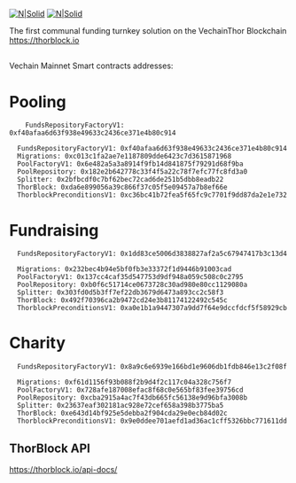 [![N|Solid](https://safehaven.io/files/tb-logo.png)](https://thorblock.io/)        [![N|Solid](https://safehaven.io/img/logo_color.png)](https://safehaven.io/)

The first communal funding turnkey solution on the VechainThor Blockchain
https://thorblock.io

##

Vechain Mainnet Smart contracts addresses:

# Pooling

```
    FundsRepositoryFactoryV1: 0xf40afaa6d63f938e49633c2436ce371e4b80c914
```
```
  FundsRepositoryFactoryV1: 0xf40afaa6d63f938e49633c2436ce371e4b80c914
  Migrations: 0xc013c1fa2ae7e1187809dde6423c7d3615871968
  PoolFactoryV1: 0x6e482a5a3a8914f9fb14d841875f79291d68f9ba
  PoolRepository: 0x182e2b642778c33f4f5a22c78f7efc77fc8fd3a0
  Splitter: 0x2bfbcdf0c7bf62bec72cad6de251b5dbb8eadb22
  ThorBlock: 0xda6e899056a39c866f37c05f5e09457a7b8ef66e
  ThorblockPreconditionsV1: 0xc36bc41b72fea5f65fc9c7701f9dd87da2e1e732
```
  

# Fundraising

```
  FundsRepositoryFactoryV1: 0x1dd83ce5006d3838827af2a5c67947417b3c13d4
```
```  
  Migrations: 0x232bec4b94e5bf0fb3e33372f1d9446b91003cad
  PoolFactoryV1: 0x137cc4caf35d547753d9df948a059c508c0c2795
  PoolRepository: 0xb0f6c51714ce0673728c30ad980e80cc1129080a
  Splitter: 0x303fd0d5b3ff7ef22db3679d6473a893cc2c58f3
  ThorBlock: 0x492f70396ca2b9472cd24e3b81174122492c545c
  ThorblockPreconditionsV1: 0xa0e1b1a9447307a9dd7f64e9dccfdcf5f58929cb
```

# Charity

```
  FundsRepositoryFactoryV1: 0x8a9c6e6939e166bd1e9606db1fdb846e13c2f08f
```
```
  Migrations: 0xf61d1156f93b088f2b9d4f2c117c04a328c756f7
  PoolFactoryV1: 0x728afe187008efac8f68c0e565bf83fee39756cd
  PoolRepository: 0xcba2915a4ac7f43db665fc56138e9d96bfa3008b
  Splitter: 0x23637eaf302181ac928e72cef658a398b3775ba5
  ThorBlock: 0xe643d14bf925e5debba2f904cda29e0ecb84d02c
  ThorblockPreconditionsV1: 0x9e0ddee701aefd1ad36ac1cff5326bbc771611dd
```
  
  
## ThorBlock API

https://thorblock.io/api-docs/
